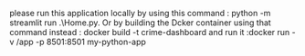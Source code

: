 please run this application locally by using this command : python -m streamlit run .\Home.py.
Or by building the Dcker container using that command instead : docker build -t crime-dashboard and 
run it :docker run -v /app -p 8501:8501 my-python-app

